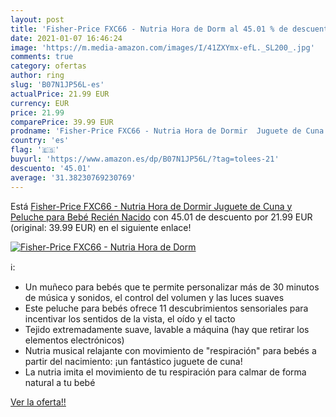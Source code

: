 ```yaml
---
layout: post
title: 'Fisher-Price FXC66 - Nutria Hora de Dorm al 45.01 % de descuento'
date: 2021-01-07 16:46:24
image: 'https://m.media-amazon.com/images/I/41ZXYmx-efL._SL200_.jpg'
comments: true
category: ofertas
author: ring
slug: 'B07N1JP56L-es'
actualPrice: 21.99 EUR
currency: EUR
price: 21.99
comparePrice: 39.99 EUR
prodname: 'Fisher-Price FXC66 - Nutria Hora de Dormir  Juguete de Cuna y Peluche para Bebé Recién Nacido'
country: 'es'
flag: '🇪🇸'
buyurl: 'https://www.amazon.es/dp/B07N1JP56L/?tag=tolees-21'
descuento: '45.01'
average: '31.38230769230769'
---
```


Está [Fisher-Price FXC66 - Nutria Hora de Dormir  Juguete de Cuna y Peluche para Bebé Recién Nacido](https://www.amazon.es/dp/B07N1JP56L/?tag=tolees-21) con 45.01 de descuento por 21.99 EUR (original: 39.99 EUR) en el siguiente enlace!

[![Fisher-Price FXC66 - Nutria Hora de Dorm](https://m.media-amazon.com/images/I/41ZXYmx-efL._SL200_.jpg)](https://www.amazon.es/dp/B07N1JP56L/?tag=tolees-21)

ℹ️:

- Un muñeco para bebés que te permite personalizar más de 30 minutos de música y sonidos, el control del volumen y las luces suaves
- Este peluche para bebés ofrece 11 descubrimientos sensoriales para incentivar los sentidos de la vista, el oído y el tacto
- Tejido extremadamente suave, lavable a máquina (hay que retirar los elementos electrónicos)
- Nutria musical relajante con movimiento de "respiración" para bebés a partir del nacimiento: ¡un fantástico juguete de cuna!
- La nutria imita el movimiento de tu respiración para calmar de forma natural a tu bebé

[Ver la oferta!!](https://www.amazon.es/dp/B07N1JP56L/?tag=tolees-21)
